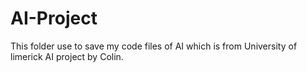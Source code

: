 # AI-Project

This folder use to save my code files of AI which is from University of limerick AI project by Colin.
